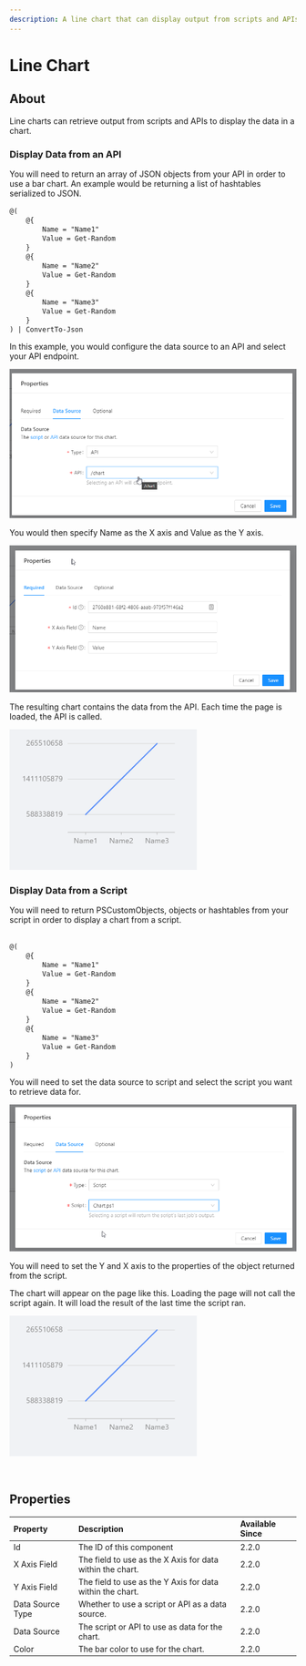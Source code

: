 ```yaml
---
description: A line chart that can display output from scripts and APIs.
---
```


# Line Chart

## About <a id="about"></a>

Line charts can retrieve output from scripts and APIs to display the data in a chart.‌

### Display Data from an API <a id="display-data-from-an-api"></a>

You will need to return an array of JSON objects from your API in order to use a bar chart. An example would be returning a list of hashtables serialized to JSON.

```text
@(
    @{
        Name = "Name1"
        Value = Get-Random
    }
    @{
        Name = "Name2"
        Value = Get-Random
    }
    @{
        Name = "Name3"
        Value = Get-Random
    }
) | ConvertTo-Json
```

In this example, you would configure the data source to an API and select your API endpoint. 

![](../../.gitbook/assets/image%20%28255%29.png)

You would then specify Name as the X axis and Value as the Y axis.​​

![](../../.gitbook/assets/image%20%28261%29.png)

The resulting chart contains the data from the API. Each time the page is loaded, the API is called.​

![](../../.gitbook/assets/image%20%28266%29.png)

### Display Data from a Script <a id="display-data-from-an-api-1"></a>

You will need to return PSCustomObjects, objects or hashtables from your script in order to display a chart from a script.

```text

@(
    @{
        Name = "Name1"
        Value = Get-Random
    }
    @{
        Name = "Name2"
        Value = Get-Random
    }
    @{
        Name = "Name3"
        Value = Get-Random
    }
) 
```

You will need to set the data source to script and select the script you want to retrieve data for.​

![](../../.gitbook/assets/image%20%28263%29.png)

You will need to set the Y and X axis to the properties of the object returned from the script.​‌

The chart will appear on the page like this. Loading the page will not call the script again. It will load the result of the last time the script ran.​

![](../../.gitbook/assets/image%20%28266%29.png)

‌

## Properties <a id="properties"></a>

| Property | Description | Available Since |
| :--- | :--- | :--- |
| Id | The ID of this component | 2.2.0 |
| X Axis Field | The field to use as the X Axis for data within the chart. | 2.2.0 |
| Y Axis Field | The field to use as the Y Axis for data within the chart. | 2.2.0 |
| Data Source Type | Whether to use a script or API as a data source. | 2.2.0 |
| Data Source | The script or API to use as data for the chart. | 2.2.0 |
| Color | The bar color to use for the chart. | 2.2.0 |

